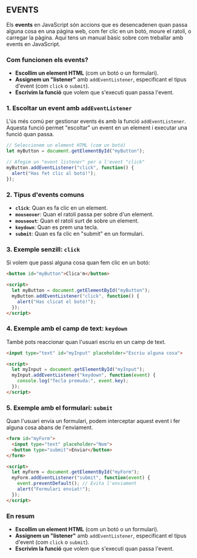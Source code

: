 ## **EVENTS**
Els **events** en JavaScript són accions que es desencadenen quan passa alguna cosa en una pàgina web, com fer clic en un botó, moure el ratolí, o carregar la pàgina. Aquí tens un manual bàsic sobre com treballar amb events en JavaScript.
### Com funcionen els events?
- **Escollim un element HTML** (com un botó o un formulari).
- **Assignem un "listener"** amb `addEventListener`, especificant el tipus d'event (com `click` o `submit`).
- **Escrivim la funció** que volem que s'executi quan passa l'event.
### 1. Escoltar un event amb `addEventListener`

L'ús més comú per gestionar events és amb la funció `addEventListener`. Aquesta funció permet "escoltar" un event en un element i executar una funció quan passa.

```javascript
// Seleccionem un element HTML (com un botó)
let myButton = document.getElementById("myButton");

// Afegim un "event listener" per a l'event "click"
myButton.addEventListener("click", function() {
  alert("Has fet clic al botó!");
});
```

### 2. Tipus d'events comuns

- **`click`**: Quan es fa clic en un element.
- **`mouseover`**: Quan el ratolí passa per sobre d'un element.
- **`mouseout`**: Quan el ratolí surt de sobre un element.
- **`keydown`**: Quan es prem una tecla.
- **`submit`**: Quan es fa clic en "submit" en un formulari.

### 3. Exemple senzill: `click`

Si volem que passi alguna cosa quan fem clic en un botó:

```html
<button id="myButton">Clica'm</button>

<script>
  let myButton = document.getElementById("myButton");
  myButton.addEventListener("click", function() {
    alert("Has clicat el botó!");
  });
</script>
```

### 4. Exemple amb el camp de text: `keydown`

També pots reaccionar quan l'usuari escriu en un camp de text.

```html
<input type="text" id="myInput" placeholder="Escriu alguna cosa">

<script>
  let myInput = document.getElementById("myInput");
  myInput.addEventListener("keydown", function(event) {
    console.log("Tecla premuda:", event.key);
  });
</script>
```

### 5. Exemple amb el formulari: `submit`

Quan l'usuari envia un formulari, podem interceptar aquest event i fer alguna cosa abans de l'enviament.

```html
<form id="myForm">
  <input type="text" placeholder="Nom">
  <button type="submit">Enviar</button>
</form>

<script>
  let myForm = document.getElementById("myForm");
  myForm.addEventListener("submit", function(event) {
    event.preventDefault(); // Evita l'enviament
    alert("Formulari enviat!");
  });
</script>
```

### En resum
- **Escollim un element HTML** (com un botó o un formulari).
- **Assignem un "listener"** amb `addEventListener`, especificant el tipus d'event (com `click` o `submit`).
- **Escrivim la funció** que volem que s'executi quan passa l'event.
